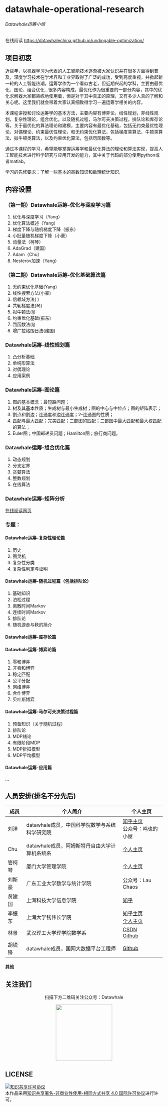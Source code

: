 # datawhale-operational-research

###### Datawhale运筹小组

在线阅读 https://datawhalechina.github.io/undingable-optimization/

## 项目初衷

近些年，以机器学习为代表的人工智能技术逐渐被大家认识并在很多方面得到普及，深度学习技术在学术界和工业界取得了广泛的成功，受到高度重视，并掀起新一轮的人工智能热潮。运筹学作为一个看似古老，但近期兴起的学科，主要由最优化、图论、组合优化...很多内容构成，最优化作为很重要的一部分内容，其中的优化求解器大家都熟练地使用着，但是对于其中真正的原理，又有多少人真的了解和关心呢。这里我们就会带着大家认真细致得学习一遍运筹学相关的内容。

本课程讲授和讨论运筹学的基本方法，主要内容有博弈论，线性规划，非线性规划，复杂性理论，组合优化，以及随机过程，马尔可夫决策过程，排队论和库存论等。关于最优化的算法理论和建模，主要内容有最优化基础，包括无约束最优性理论、对偶理论、约束最优性理论，和无约束优化算法，包括梯度类算法、牛顿类算法、拟牛顿类算法，以及约束优化算法，包括罚函数等。

通过本课程的学习，希望能够掌握运筹学和最优化算法的理论和算法实现，提高人工智能技术进行科学研究与应用开发的能力，其中关于代码的部分使用python或者matlab。

学习的先修要求：了解一些基本的高数知识和数理统计知识.

## 内容设置

### （第一期）Datawhale运筹-优化与深度学习篇

1. 优化与深度学习（Yang）
2. 优化算法概述（Yang）
3. 梯度下降与随机梯度下降（振东）
4. 小批量随机梯度下降（小豪）
5. 动量法（柯琴）
6. AdaGrad（建国）
7. Adam（Chu）
8. Nesterov加速（Yang）

### （第二期）Datawhale运筹-优化基础算法篇

1. 无约束优化基础(Yang)
2. 线性搜索方法(小豪)
3. 信赖域方法( )
4. 共轭梯度法(琴)
5. 拟牛顿法(lj)
6. 约束优化基础(振东)
7. 罚函数法(lj)
8. 增广拉格朗日法(建国)

### Datawhale运筹-线性规划篇

1. 凸分析基础
2. 单纯形算法
3. 对偶理论
4. 应用案例

### Datawhale运筹-图论篇

1. 图的基本概念；最短路问题；
2. 树及其基本性质；生成树与最小生成树；图的中心与中位点；图的矩阵表示；
3. 割点和割边；连通度和边连通度；2-连通图的性质；
4. 匹配与最大匹配；完美匹配；二部图的匹配；二部图中最大匹配和最大权匹配的算法；
5. Euler图；中国邮递员问题；Hamilton图；旅行商问题。

### Datawhale运筹-组合优化篇

1. 动态规划
2. 分支定界
3. 贪婪算法
4. 整数规划
5. 在线算法

### Datawhale运筹-矩阵分析

[在线阅读网页](https://liu-yang-maker.github.io/matrix-analysis/)

### 专题：

#### Datawhale运筹-复杂性理论篇

1. 历史
2. 图灵机
3. 复杂性分类
4. 复杂性判定与证明

#### Datawhale运筹-随机过程篇（包括排队论）

1. 基础知识
2. 泊松过程
3. 离散时间Markov 
4. 连续时间Markov
5. 排队论
6. 随机游走与鞅的简介

#### Datawhale运筹-库存论篇

#### Datawhale运筹-博弈论篇

1. 零和博弈
2. 非零和博弈
3. 稳定匹配
4. 公平分配
5. 网络博弈
6. 合作博弈
7. 贝叶斯博弈

#### Datawhale运筹-马尔可夫决策过程篇

1. 预备知识（关于随机过程）
2. 排队论
3. MDP绪论
4. 有限阶段MDP
5. MDP折扣模型
6. MDP平均模型

#### Datawhale运筹-应用篇

...

## 人员安排(排名不分先后)

| 成员  | 个人简介                        | 个人主页                                                                                     |
| --- | --------------------------- | ---------------------------------------------------------------------------------------- |
| 刘洋  | datawhale成员，中国科学院数学与系统科学研究院 | [知乎主页](https://www.zhihu.com/people/ming-ren-19-34)<br />公众号：鸣也的小屋                       |
| Chu | datawhale成员，阿姆斯特丹自由大学计算机系统系 | [个人主页](http://www.chuxiaoyu.cn)                                                          |
| 管柯琴 | 厦门大学管理学院                    | [个人主页](https://www.yangsuoly.com/)                                                       |
| 刘斯豪 | 广东工业大学数学与统计学院               | 公众号：Lau Chaos                                                                            |
| 黄建国 | 上海科技大学信息学院                  | [知乎](https://www.zhihu.com/people/ding-jian-cai-niao-91)                                 |
| 李振东 | 上海大学钱伟长学院                   | [知乎主页](https://www.zhihu.com/people/li-zhen-dong-50-19) <br />[个人主页](https://dmax13.ltd) |
| 林景  | 武汉理工大学理学院数学系                | [CSDN](https://blog.csdn.net/linjing_zyq)<br />[Github](https://github.com/linjing-lab)  |
| 胡锐锋 | datawhale成员，国网大数据平台工程师      | [Github](https://github.com/Relph1119)                                                   |

#### 其他

## 关注我们

<div align=center>
<p>扫描下方二维码关注公众号：Datawhale</p>
<img src="https://raw.githubusercontent.com/datawhalechina/pumpkin-book/master/res/qrcode.jpeg" width = "180" height = "180">
</div>

## LICENSE

<a rel="license" href="http://creativecommons.org/licenses/by-nc-sa/4.0/"><img alt="知识共享许可协议" style="border-width:0" src="https://img.shields.io/badge/license-CC%20BY--NC--SA%204.0-lightgrey" /></a><br />本作品采用<a rel="license" href="http://creativecommons.org/licenses/by-nc-sa/4.0/">知识共享署名-非商业性使用-相同方式共享 4.0 国际许可协议</a>进行许可。
